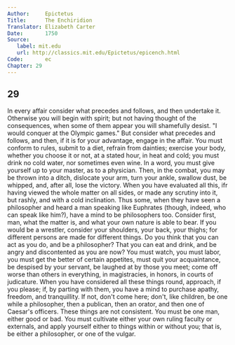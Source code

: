 ```yaml
---
Author:     Epictetus  
Title:      The Enchiridion  
Translator: Elizabeth Carter  
Date:       1750  
Source:
   label: mit.edu
   url: http://classics.mit.edu/Epictetus/epicench.html
Code:       ec  
Chapter: 29
---
```

##  29

In every affair consider what precedes and follows, and then undertake it.
Otherwise you will begin with spirit; but not having thought of the
consequences, when some of them appear you will shamefully desist.  "I would
conquer at the Olympic games." But consider what precedes and follows, and
then, if it is for your advantage, engage in the affair. You must conform to
rules, submit to a diet, refrain from dainties; exercise your body, whether you
choose it or not, at a stated hour, in heat and cold; you must drink no cold
water, nor sometimes even wine. In a word, you must give yourself up to your
master, as to a physician. Then, in the combat, you may be thrown into a ditch,
dislocate your arm, turn your ankle, swallow dust, be whipped, and, after all,
lose the victory. When you have evaluated all this, ifr having viewed the whole
matter on all sides, or made any scrutiny into it, but rashly, and with a cold
inclination. Thus some, when they have seen a philosopher and heard a man
speaking like Euphrates (though, indeed, who can speak like him?), have a mind
to be philosophers too.  Consider first, man, what the matter is, and what your
own nature is able to bear. If you would be a wrestler, consider your
shoulders, your back, your thighs; for different persons are made for different
things. Do you think that you can act as you do, and be a philosopher?  That
you can eat and drink, and be angry and discontented as you are now? You must
watch, you must labor, you must get the better of certain appetites, must quit
your acquaintance, be despised by your servant, be laughed at by those you
meet; come off worse than others in everything, in magistracies, in honors, in
courts of judicature. When you have considered all these things round,
approach, if you please; if, by parting with them, you have a mind to purchase
apathy, freedom, and tranquillity. If not, don't come here; don't, like
children, be one while a philosopher, then a publican, then an orator, and then
one of Caesar's officers. These things are not consistent. You must be one man,
either good or bad. You must cultivate either your own ruling faculty or
externals, and apply yourself either to things within or without you; that is,
be either a philosopher, or one of the vulgar.


